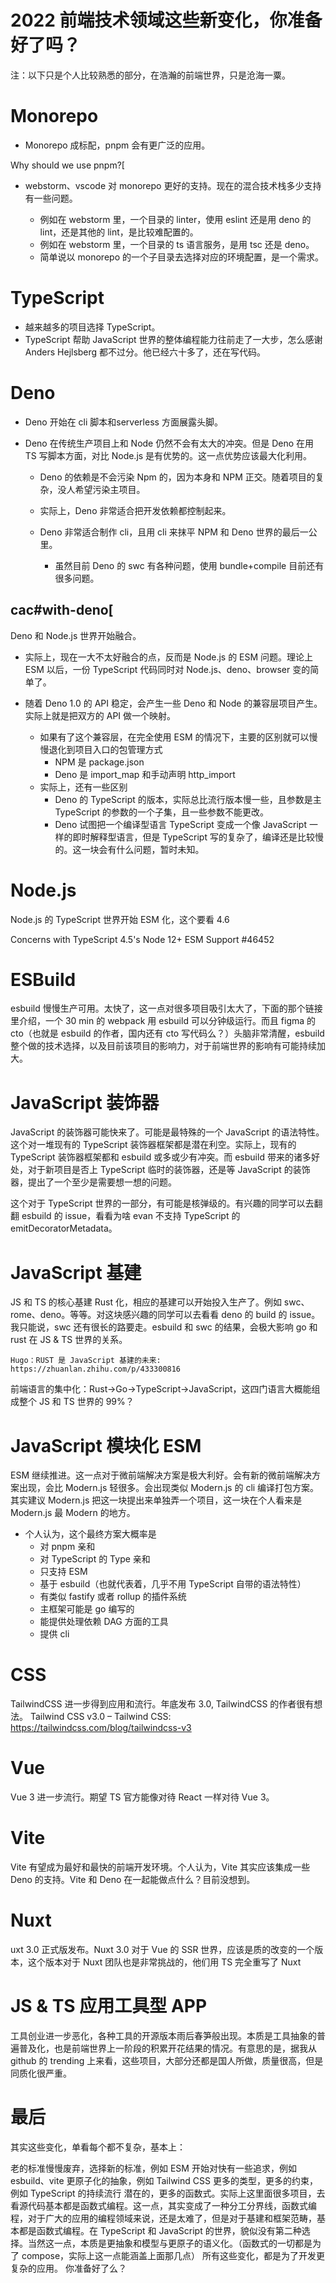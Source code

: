 # 2022 前端技术领域这些新变化，你准备好了吗？

注：以下只是个人比较熟悉的部分，在浩瀚的前端世界，只是沧海一粟。

# Monorepo

- Monorepo 成标配，pnpm 会有更广泛的应用。

Why should we use pnpm?[

- webstorm、vscode 对 monorepo 更好的支持。现在的混合技术栈多少支持有一些问题。

  - 例如在 webstorm 里，一个目录的 linter，使用 eslint 还是用 deno 的lint，还是其他的 lint，是比较难配置的。
  - 例如在 webstorm 里，一个目录的 ts 语言服务，是用 tsc 还是 deno。
  - 简单说以 monorepo 的一个子目录去选择对应的环境配置，是一个需求。
    

# TypeScript

- 越来越多的项目选择 TypeScript。
- TypeScript 帮助 JavaScript 世界的整体编程能力往前走了一大步，怎么感谢 Anders Hejlsberg 都不过分。他已经六十多了，还在写代码。


# Deno

- Deno 开始在 cli 脚本和serverless 方面展露头脚。

- Deno 在传统生产项目上和 Node 仍然不会有太大的冲突。但是 Deno 在用 TS 写脚本方面，对比 Node.js 是有优势的。这一点优势应该最大化利用。

  - Deno 的依赖是不会污染 Npm 的，因为本身和 NPM 正交。随着项目的复杂，没人希望污染主项目。

  - 实际上，Deno 非常适合把开发依赖都控制起来。

  - Deno 非常适合制作 cli，且用 cli 来抹平 NPM 和 Deno 世界的最后一公里。

    - 虽然目前 Deno 的 swc 有各种问题，使用 bundle+compile 目前还有很多问题。
  
## cac#with-deno[

Deno 和 Node.js 世界开始融合。

- 实际上，现在一大不太好融合的点，反而是 Node.js 的 ESM 问题。理论上 ESM 以后，一份 TypeScript 代码同时对 Node.js、deno、browser 变的简单了。

- 随着 Deno 1.0 的 API 稳定，会产生一些 Deno 和 Node 的兼容层项目产生。实际上就是把双方的 API 做一个映射。

    - 如果有了这个兼容层，在完全使用 ESM 的情况下，主要的区别就可以慢慢退化到项目入口的包管理方式
        - NPM 是 package.json
        - Deno 是 import_map 和手动声明 http_import
    - 实际上，还有一些区别
        - Deno 的 TypeScript 的版本，实际总比流行版本慢一些，且参数是主 TypeScript 的参数的一个子集，且一些参数不能更改。
        - Deno 试图把一个编译型语言 TypeScript 变成一个像 JavaScript 一样的即时解释型语言，但是 TypeScript 写的复杂了，编译还是比较慢的。这一块会有什么问题，暂时未知。
  

# Node.js

Node.js 的 TypeScript 世界开始 ESM 化，这个要看 4.6

Concerns with TypeScript 4.5's Node 12+ ESM Support #46452

# ESBuild

esbuild 慢慢生产可用。太快了，这一点对很多项目吸引太大了，下面的那个链接里介绍，一个 30 min 的 webpack 用 esbuild 可以分钟级运行。而且 figma 的 cto（也就是 esbuild 的作者，国内还有 cto 写代码么？）头脑非常清醒，esbuild 整个做的技术选择，以及目前该项目的影响力，对于前端世界的影响有可能持续加大。

# JavaScript 装饰器

JavaScript 的装饰器可能快来了。可能是最特殊的一个 JavaScript 的语法特性。这个对一堆现有的 TypeScript 装饰器框架都是潜在利空。实际上，现有的 TypeScript 装饰器框架都和 esbuild 或多或少有冲突。而 esbuild 带来的诸多好处，对于新项目是否上 TypeScript 临时的装饰器，还是等 JavaScript 的装饰器，提出了一个至少是需要想一想的问题。

这个对于 TypeScript 世界的一部分，有可能是核弹级的。有兴趣的同学可以去翻翻 esbuild 的 issue，看看为啥 evan 不支持 TypeScript 的 emitDecoratorMetadata。


# JavaScript 基建

JS 和 TS 的核心基建 Rust 化，相应的基建可以开始投入生产了。例如 swc、rome、deno。等等。对这块感兴趣的同学可以去看看 deno 的 build 的 issue。我只能说，swc 还有很长的路要走。esbuild 和 swc 的结果，会极大影响 go 和 rust 在 JS & TS 世界的关系。

    Hugo：RUST 是 JavaScript 基建的未来: 
    https://zhuanlan.zhihu.com/p/433300816 
前端语言的集中化：Rust->Go->TypeScript->JavaScript，这四门语言大概能组成整个 JS 和 TS 世界的 99%？

# JavaScript 模块化 ESM

ESM 继续推进。这一点对于微前端解决方案是极大利好。会有新的微前端解决方案出现，会比 Modern.js 轻很多。会出现类似 Modern.js 的 cli 编译打包方案。其实建议 Modern.js 把这一块提出来单独弄一个项目，这一块在个人看来是 Modern.js 最 Modern 的地方。

 - 个人认为，这个最终方案大概率是
   - 对 pnpm 亲和
   - 对 TypeScript 的 Type 亲和
   - 只支持 ESM
   - 基于 esbuild（也就代表着，几乎不用 TypeScript 自带的语法特性）
   - 有类似 fastify 或者 rollup 的插件系统
   - 主框架可能是 go 编写的
   - 能提供处理依赖 DAG 方面的工具
   - 提供 cli
    
# CSS

TailwindCSS 进一步得到应用和流行。年底发布 3.0, TailwindCSS 的作者很有想法。
Tailwind CSS v3.0 – Tailwind CSS: https://tailwindcss.com/blog/tailwindcss-v3

# Vue

Vue 3 进一步流行。期望 TS 官方能像对待 React 一样对待 Vue 3。

# Vite

Vite 有望成为最好和最快的前端开发环境。个人认为，Vite 其实应该集成一些 Deno 的支持。Vite 和 Deno 在一起能做点什么？目前没想到。

# Nuxt

uxt 3.0 正式版发布。Nuxt 3.0 对于 Vue 的 SSR 世界，应该是质的改变的一个版本，这个版本对于 Nuxt 团队也是非常挑战的，他们用 TS 完全重写了 Nuxt

# JS & TS 应用工具型 APP

工具创业进一步恶化，各种工具的开源版本雨后春笋般出现。本质是工具抽象的普遍普及化，也是前端世界上一阶段的积累开花结果的情况。有意思的是，据我从 github 的 trending 上来看，这些项目，大部分还都是国人所做，质量很高，但是同质化很严重。

# 最后
其实这些变化，单看每个都不复杂，基本上：

老的标准慢慢废弃，选择新的标准，例如 ESM
开始对快有一些追求，例如 esbuild、vite
更原子化的抽象，例如 Tailwind CSS
更多的类型，更多的约束，例如 TypeScript 的持续流行
潜在的，更多的函数式。实际上这里面很多项目，去看源代码基本都是函数式编程。这一点，其实变成了一种分工分界线，函数式编程，对于广大的应用的编程领域来说，还是太难了，但是对于基建和框架范畴，基本都是函数式编程。在 TypeScript 和 JavaScript 的世界，貌似没有第二种选择。当然这一点，本质是更抽象和模型与更原子的语义化。（函数式的一切都是为了 compose，实际上这一点能涵盖上面那几点）
所有这些变化，都是为了开发更复杂的应用。
你准备好了么？


